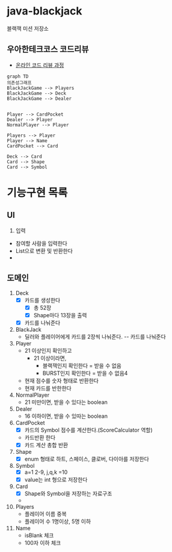 # java-blackjack

블랙잭 미션 저장소

## 우아한테크코스 코드리뷰

- [온라인 코드 리뷰 과정](https://github.com/woowacourse/woowacourse-docs/blob/master/maincourse/README.md)

```mermaid
graph TD
의존성그래프
BlackJackGame --> Players
BlackJackGame --> Deck
BlackJackGame --> Dealer


Player --> CardPocket
Dealer --> Player
NormalPlayer --> Player

Players --> Player
Player --> Name
CardPocket --> Card

Deck --> Card
Card --> Shape
Card --> Symbol
```

# 기능구현 목록

## UI

1. 입력

- 참여할 사람을 입력한다
- List<String>으로 변환 및 반환한다
-

## 도메인

1. Deck
    - [x] 카드를 생성한다
        - [x] 총 52장
        - [x] Shape마다 13장을 출력
    - [x] 카드를 나눠준다

2. BlackJack
    - 딜러와 플레이어에게 카드를 2장씩 나눠준다.
      -- 카드를 나눠준다
3. Player
    - 21 이상인지 확인하고
        - 21 이상이라면,
            - 블랙잭인지 확인한다 = 받을 수 없음
            - BURST인지 확인한다 = 받을 수 없음4
    - 현재 점수를 숫자 형태로 반환한다
    - 현재 카드를 반한한다
4. NormalPlayer
    - 21 미만이면, 받을 수 있다는 boolean
5. Dealer
    - 16 이하이면, 받을 수 있따는 boolean
6. CardPocket
    - [x]  카드의 Symbol 점수를 계산한다.(ScoreCalculator 역할)
    - 카드반환 한다
    - [x] 카드 계산 총합 반환
7. Shape
    - [x] enum 형태로 하트, 스페이스, 클로버, 다이아를 저장한다
8. Symbol
    - [x] a=1 2-9, j,q,k =10
    - [x] value는 int 형으로 저장한다
9. Card
    - [x] Shape와 Symbol을 저장하는 자료구조
    -
10. Players
    - 플레이어 이름 중복
    - 플레이어 수 1명이상, 5명 이하
11. Name
    - isBlank 체크
    - 100자 이하 체크
